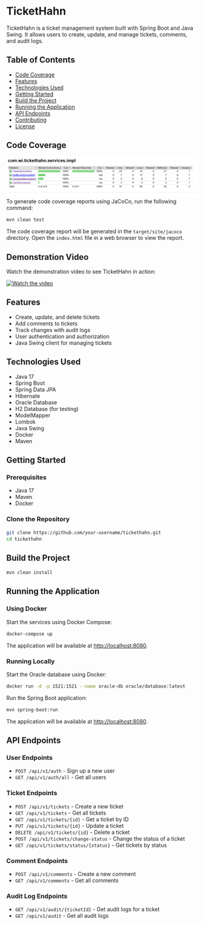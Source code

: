 # TicketHahn

TicketHahn is a ticket management system built with Spring Boot and Java Swing. It allows users to create, update, and manage tickets, comments, and audit logs.

## Table of Contents

- [Code Coverage](#code-coverage)
- [Features](#features)
- [Technologies Used](#technologies-used)
- [Getting Started](#getting-started)
- [Build the Project](#build-the-project)
- [Running the Application](#running-the-application)
- [API Endpoints](#api-endpoints)
- [Contributing](#contributing)
- [License](#license)

## Code Coverage
![alt text](image.png)
To generate code coverage reports using JaCoCo, run the following command:

```sh
mvn clean test
```

The code coverage report will be generated in the `target/site/jacoco` directory. Open the `index.html` file in a web browser to view the report.

## Demonstration Video

Watch the demonstration video to see TicketHahn in action:

[![Watch the video](https://img.youtube.com/vi/VIDEO_ID/0.jpg)](https://www.canva.com/design/DAGgEUgca0c/aMQq4AuAnRtQpyheg4MktQ/edit?utm_content=DAGgEUgca0c&utm_campaign=designshare&utm_medium=link2&utm_source=sharebutton)

## Features

- Create, update, and delete tickets
- Add comments to tickets
- Track changes with audit logs
- User authentication and authorization
- Java Swing client for managing tickets

## Technologies Used

- Java 17
- Spring Boot
- Spring Data JPA
- Hibernate
- Oracle Database
- H2 Database (for testing)
- ModelMapper
- Lombok
- Java Swing
- Docker
- Maven

## Getting Started

### Prerequisites

- Java 17
- Maven
- Docker

### Clone the Repository

```sh
git clone https://github.com/your-username/tickethahn.git
cd tickethahn
```

## Build the Project

```sh
mvn clean install
```

## Running the Application

### Using Docker

Start the services using Docker Compose:

```sh
docker-compose up
```

The application will be available at [http://localhost:8080](http://localhost:8080).

### Running Locally

Start the Oracle database using Docker:

```sh
docker run -d -p 1521:1521 --name oracle-db oracle/database:latest
```

Run the Spring Boot application:

```sh
mvn spring-boot:run
```

The application will be available at [http://localhost:8080](http://localhost:8080).

## API Endpoints

### User Endpoints

- `POST /api/v1/auth` - Sign up a new user
- `GET /api/v1/auth/all` - Get all users

### Ticket Endpoints

- `POST /api/v1/tickets` - Create a new ticket
- `GET /api/v1/tickets` - Get all tickets
- `GET /api/v1/tickets/{id}` - Get a ticket by ID
- `PUT /api/v1/tickets/{id}` - Update a ticket
- `DELETE /api/v1/tickets/{id}` - Delete a ticket
- `POST /api/v1/tickets/change-status` - Change the status of a ticket
- `GET /api/v1/tickets/status/{status}` - Get tickets by status

### Comment Endpoints

- `POST /api/v1/comments` - Create a new comment
- `GET /api/v1/comments` - Get all comments

### Audit Log Endpoints

- `GET /api/v1/audit/{ticketId}` - Get audit logs for a ticket
- `GET /api/v1/audit` - Get all audit logs